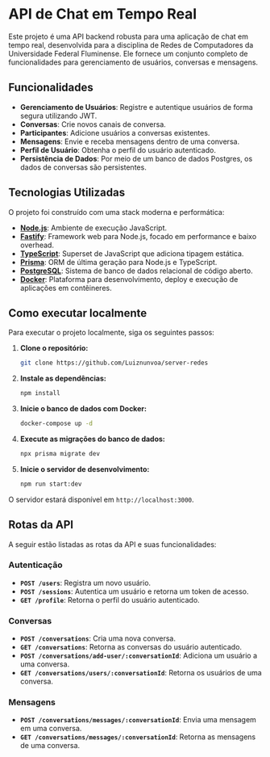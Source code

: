 # API de Chat em Tempo Real

Este projeto é uma API backend robusta para uma aplicação de chat em tempo real, desenvolvida para a disciplina de Redes de Computadores da Universidade Federal Fluminense. Ele fornece um conjunto completo de funcionalidades para gerenciamento de usuários, conversas e mensagens.

## Funcionalidades

- **Gerenciamento de Usuários**: Registre e autentique usuários de forma segura utilizando JWT.
- **Conversas**: Crie novos canais de conversa.
- **Participantes**: Adicione usuários a conversas existentes.
- **Mensagens**: Envie e receba mensagens dentro de uma conversa.
- **Perfil de Usuário**: Obtenha o perfil do usuário autenticado.
- **Persistência de Dados**: Por meio de um banco de dados Postgres, os dados de conversas são persistentes.

## Tecnologias Utilizadas

O projeto foi construído com uma stack moderna e performática:

- **[Node.js](https://nodejs.org/)**: Ambiente de execução JavaScript.
- **[Fastify](https://www.fastify.io/)**: Framework web para Node.js, focado em performance e baixo overhead.
- **[TypeScript](https://www.typescriptlang.org/)**: Superset de JavaScript que adiciona tipagem estática.
- **[Prisma](https://www.prisma.io/)**: ORM de última geração para Node.js e TypeScript.
- **[PostgreSQL](https://www.postgresql.org/)**: Sistema de banco de dados relacional de código aberto.
- **[Docker](https://www.docker.com/)**: Plataforma para desenvolvimento, deploy e execução de aplicações em contêineres.

## Como executar localmente

Para executar o projeto localmente, siga os seguintes passos:

1. **Clone o repositório:**

   ```bash
   git clone https://github.com/Luiznunvoa/server-redes
   ```

2. **Instale as dependências:**

   ```bash
   npm install
   ```

3. **Inicie o banco de dados com Docker:**

   ```bash
   docker-compose up -d
   ```

4. **Execute as migrações do banco de dados:**

   ```bash
   npx prisma migrate dev
   ```

5. **Inicie o servidor de desenvolvimento:**

   ```bash
   npm run start:dev
   ```

O servidor estará disponível em `http://localhost:3000`.

## Rotas da API

A seguir estão listadas as rotas da API e suas funcionalidades:

### Autenticação

- **`POST /users`**: Registra um novo usuário.
- **`POST /sessions`**: Autentica um usuário e retorna um token de acesso.
- **`GET /profile`**: Retorna o perfil do usuário autenticado.

### Conversas

- **`POST /conversations`**: Cria uma nova conversa.
- **`GET /conversations`**: Retorna as conversas do usuário autenticado.
- **`POST /conversations/add-user/:conversationId`**: Adiciona um usuário a uma conversa.
- **`GET /conversations/users/:conversationId`**: Retorna os usuários de uma conversa.

### Mensagens

- **`POST /conversations/messages/:conversationId`**: Envia uma mensagem em uma conversa.
- **`GET /conversations/messages/:conversationId`**: Retorna as mensagens de uma conversa.
